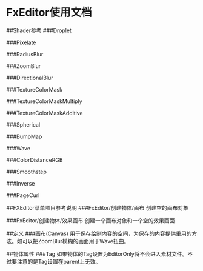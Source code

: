 # FxEditor使用文档


##Shader参考
###Droplet

###Pixelate

###RadiusBlur

###ZoomBlur

###DirectionalBlur

###TextureColorMask

###TextureColorMaskMultiply

###TextureColorMaskAdditive

###Spherical

###BumpMap

###Wave

###ColorDistanceRGB

###Smoothstep

###Inverse

###PageCurl


##FXEditor菜单项目参考说明
###FxEditor/创建物体/画布
创建空的画布对象

###FxEditor/创建物体/效果画布
创建一个画布对象和一个空的效果画面



##定义
###画布(Canvas)
用于保存绘制内容的空间，为保存的内容提供重用的方法。如可以把ZoomBlur模糊的画面用于Wave扭曲。



##物体属性
###Tag
如果物体的Tag设置为EditorOnly将不会进入素材文件。不过要注意的是Tag设置在parent上无效。